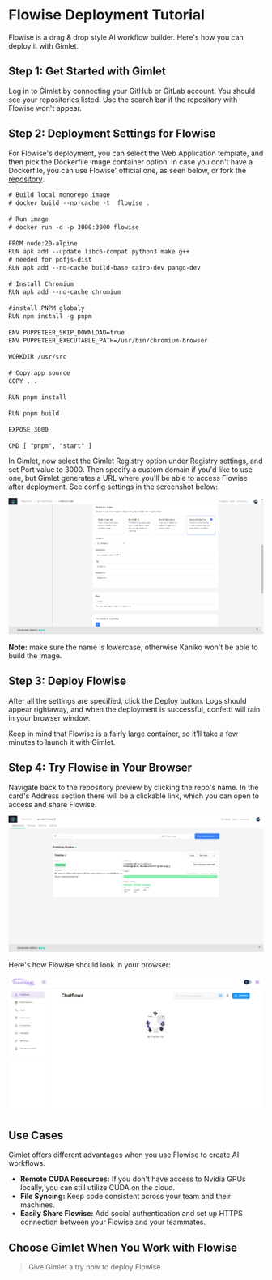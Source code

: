 # Flowise Deployment Tutorial

Flowise is a drag & drop style AI workflow builder. Here's how you can deploy it with Gimlet.

## Step 1: Get Started with Gimlet

Log in to Gimlet by connecting your GitHub or GitLab account. You should see your repositories listed. Use the search bar if the repository with Flowise won't appear.

## Step 2: Deployment Settings for Flowise

For Flowise's deployment, you can select the Web Application template, and then pick the Dockerfile image container option. In case you don't have a Dockerfile, you can use Flowise' official one, as seen below, or fork the [repository](https://github.com/FlowiseAI/Flowise/).

```
# Build local monorepo image
# docker build --no-cache -t  flowise .

# Run image
# docker run -d -p 3000:3000 flowise

FROM node:20-alpine
RUN apk add --update libc6-compat python3 make g++
# needed for pdfjs-dist
RUN apk add --no-cache build-base cairo-dev pango-dev

# Install Chromium
RUN apk add --no-cache chromium

#install PNPM globaly
RUN npm install -g pnpm

ENV PUPPETEER_SKIP_DOWNLOAD=true
ENV PUPPETEER_EXECUTABLE_PATH=/usr/bin/chromium-browser

WORKDIR /usr/src

# Copy app source
COPY . .

RUN pnpm install

RUN pnpm build

EXPOSE 3000

CMD [ "pnpm", "start" ]
```

In Gimlet, now select the Gimlet Registry option under Registry settings, and set Port value to 3000. Then specify a custom domain if you'd like to use one, but Gimlet generates a URL where you'll be able to access Flowise after deployment. See config settings in the screenshot below:

![Flowise deployment settings in Gimlet. ghcrRegistry is selected, and the exposed port value is set at 3000](/src/pages/docs/screenshots/flowise-deployment/flowise-deployment-configuration.png)

**Note:** make sure the name is lowercase, otherwise Kaniko won't be able to build the image.

## Step 3: Deploy Flowise

After all the settings are specified, click the Deploy button. Logs should appear rightaway, and when the deployment is successful, confetti will rain in your browser window.

Keep in mind that Flowise is a fairly large container, so it'll take a few minutes to launch it with Gimlet.

## Step 4: Try Flowise in Your Browser

Navigate back to the repository preview by clicking the repo's name. In the card's Address section there will be a clickable link, which you can open to access and share Flowise.

![Flowise repository card in the repo preview. The card has a clickable link under the Address section.](/src/pages/docs/screenshots/flowise-deployment/flowise-repository-view-card.png)

Here's how Flowise should look in your browser:

![Flowise UI after successful deployment.](/src/pages/docs/screenshots/flowise-deployment/flowise-screenshot.png)

## Use Cases

Gimlet offers different advantages when you use Flowise to create AI workflows.

- **Remote CUDA Resources:** If you don't have access to Nvidia GPUs locally, you can still utilize CUDA on the cloud.
- **File Syncing:** Keep code consistent across your team and their machines.
- **Easily Share Flowise:** Add social authentication and set up HTTPS connection between your Flowise and your teammates.

## Choose Gimlet When You Work with Flowise

> Give Gimlet a try now to deploy Flowise.
